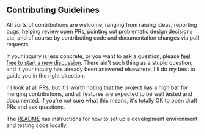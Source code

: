 ## Contributing Guidelines

All sorts of contributions are welcome, ranging from raising ideas, reporting bugs,
helping review open PRs, pointing out problematic design decisions etc, and of course by
contributing code and documentation changes via pull requests.

If your inquiry is less concrete, or you want to ask a question, please [feel free to
start a new discussion][discussion]. There ain't such thing as a stupid question, and if
your inquiry has already been answered elsewhere, I'll do my best to guide you in the
right direction.

[discussion]: https://github.com/antonagestam/immoney/discussions

I'll look at all PRs, but it's worth noting that the project has a high bar for merging
contributions, and all features are expected to be well tested and documented. If you're
not sure what this means, it's totally OK to open draft PRs and ask questions.

The [README][readme] has instructions for how to set up a development environment and
testing code locally.

[readme]: https://github.com/antonagestam/immoney/blob/main/README.md#development
